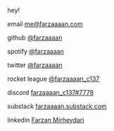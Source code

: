 hey!

email [me@farzaaaan.com](mailto:me@farzaaaan.com)

github [@farzaaaan](https://github.com/farzaaaan/)

spotify [@farzaaaan](https://open.spotify.com/user/farzaaaan)

twitter [@farzaaaan](https://twitter.com/farzaaaan)

rocket league [@farzaaaan_c137](https://www.google.com/teapot)

discord [farzaaaan_c137#7778](https://discordapp.com/users/farzaaaan_c137#7778)

substack [farzaaaan.substack.com](https://farzaaaan.substack.com)

linkedin [Farzan Mirheydari](https://www.linkedin.com/in/farzanmirheydari)

<!---
Farzaaaan/Farzaaaan is a ✨ special ✨ repository because its `README.md` (this file) appears on your GitHub profile.
You can click the Preview link to take a look at your changes.
--->
